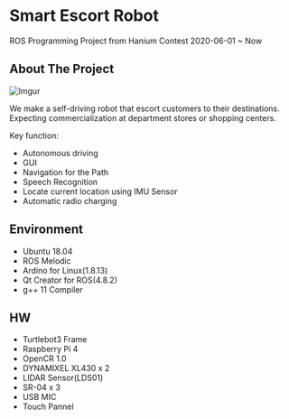 <!-- Smart Escort Robot -->
# Smart Escort Robot
ROS Programming Project from Hanium Contest
2020-06-01 ~ Now

<!-- ABOUT THE PROJECT -->
## About The Project

![Imgur](https://i.imgur.com/aiOaAZA.png)

We make a self-driving robot that escort customers to their destinations. 
Expecting commercialization at department stores or shopping centers.

Key function:
* Autonomous driving
* GUI
* Navigation for the Path
* Speech Recognition 
* Locate current location using IMU Sensor
* Automatic radio charging

<!-- Environment -->
## Environment
* Ubuntu 18.04
* ROS Melodic
* Ardino for Linux(1.8.13)
* Qt Creator for ROS(4.8.2)
* g++ 11 Compiler 

<!-- HW -->
## HW
* Turtlebot3 Frame
* Raspberry Pi 4 
* OpenCR 1.0
* DYNAMIXEL XL430 x 2
* LIDAR Sensor(LDS01)
* SR-04 x 3
* USB MIC
* Touch Pannel

